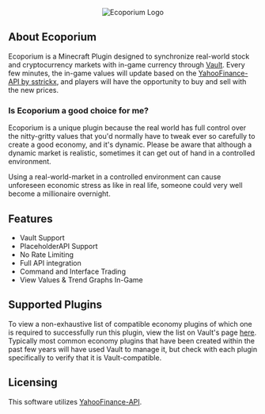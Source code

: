 <p align="center">
  <img alt="Ecoporium Logo" src="https://i.imgur.com/M4oF4KO.png" />
</p>

## About Ecoporium
Ecoporium is a Minecraft Plugin designed to synchronize real-world stock and cryptocurrency markets with in-game currency through [Vault](https://github.com/MilkBowl/Vault). Every few minutes, the in-game values will update based on the [YahooFinance-API by sstrickx](https://github.com/sstrickx/yahoofinance-api), and players will have the opportunity to buy and sell with the new prices.

### Is Ecoporium a good choice for me?
Ecoporium is a unique plugin because the real world has full control over the nitty-gritty values that you'd normally have to tweak ever so carefully to create a good economy, and it's dynamic. Please be aware that although a dynamic market is realistic, sometimes it can get out of hand in a controlled environment.

Using a real-world-market in a controlled environment can cause unforeseen economic stress as like in real life, someone could very well become a millionaire overnight.

## Features
- Vault Support
- PlaceholderAPI Support
- No Rate Limiting
- Full API integration
- Command and Interface Trading
- View Values & Trend Graphs In-Game

## Supported Plugins
To view a non-exhaustive list of compatible economy plugins of which one is required to successfully run this plugin, view the list on Vault's page [here](https://github.com/MilkBowl/Vault#supported-plugins). Typically most common economy plugins that have been created within the past few years will have used Vault to manage it, but check with each plugin specifically to verify that it is Vault-compatible.

## Licensing
This software utilizes [YahooFinance-API](https://github.com/sstrickx/yahoofinance-api).
